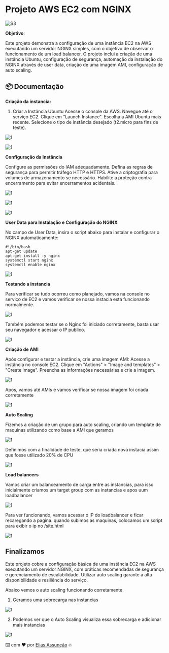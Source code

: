 # Projeto AWS EC2 com NGINX
![S3](./Imagens/serviços%20de%20TI.png)

**Objetivo**:

Este projeto demonstra a configuração de uma instância EC2 na AWS executando um servidor NGINX simples, com o objetivo de observar o funcionamento de um load balancer. O projeto inclui a criação de uma instância Ubuntu, configuração de segurança, automação da instalação do NGINX através de user data, criação de uma imagem AMI, configuração de auto scaling.

## 📦 Documentação

**Criação da instancia:**

1. Criar a Instância Ubuntu
Acesse o console da AWS.
Navegue até o serviço EC2.
Clique em "Launch Instance".
Escolha a AMI Ubuntu mais recente.
Selecione o tipo de instância desejado (t2.micro para fins de teste).

![1](./Imagens/image.png)

![1](./Imagens/02.png)

**Configuração da Instância**

Configure as permissões do IAM adequadamente.
Defina as regras de segurança para permitir tráfego HTTP e HTTPS.
Ative a criptografia para volumes de armazenamento se necessário.
Habilite a proteção contra encerramento para evitar encerramentos acidentais.

![1](./Imagens/03.png)

![1](./Imagens/critp.png)

![1](./Imagens/web.png)

**User Data para Instalação e Configuração do NGINX**

No campo de User Data, insira o script abaixo para instalar e configurar o NGINX automaticamente:

```
#!/bin/bash
apt-get update
apt-get install -y nginx
systemctl start nginx
systemctl enable nginx
```
![1](./Imagens/04.png)


**Testando a instancia**

Para verificar se tudo ocorreu como planejado, vamos na console no serviço de EC2 e vamos verificar se nossa instacia está funcionando normalmente.

![1](./Imagens/05.png)

Também podemos testar se o Nginx foi iniciado corretamente, basta usar seu navegador e acessar o IP publico.

![1](./Imagens/06.png)


**Criação de AMI**

Após configurar e testar a instância, crie uma imagem AMI:
Acesse a instância no console EC2.
Clique em "Actions" > "Image and templates" > "Create image".
Preencha as informações necessárias e crie a imagem.

![1](./Imagens/07.png)

Apos, vamos até AMIs e vamos verificar se nossa imagem foi criada corretamente

![1](./Imagens/08.png)


**Auto Scaling**

Fizemos a criação de um grupo para auto scaling, criando um template de maquinas utilizando como base a AMI que geramos

![1](./Imagens/09.png)

Definimos com a finalidade de teste, que seria criada nova instacia assim que fosse utilizado 20% de CPU

![1](./Imagens/10.png)

**Load balancers**

Vamos criar um balanceamento de carga entre as instancias, para isso inicialmente criamos um target group com as instancias e apos uum loadbalancer

![1](./Imagens/11.png)

Para ver funcionando, vamos acessar o IP do loadbalancer e ficar recaregando a pagina. quando subimos as maquinas, colocamos um script para exibir o ip no /site.html

![1](./Imagens/load.gif)

## Finalizamos

Este projeto cobre a configuração básica de uma instância EC2 na AWS executando um servidor NGINX, com práticas recomendadas de segurança e gerenciamento de escalabilidade. Utilizar auto scaling garante a alta disponibilidade e resiliência do serviço.

Abaixo vemos o auto scaling funcionando corretamente.

1. Geramos uma sobrecarga nas instancias

![1](./Imagens/forcecpu.png)

2. Podemos ver que o Auto Scaling visualiza essa sobrecarga e adicionar mais instancias

![1](./Imagens/fim.png)


⌨️ com ❤️ por [Elias Assunção](https://github.com/Hooligam) 🔥
